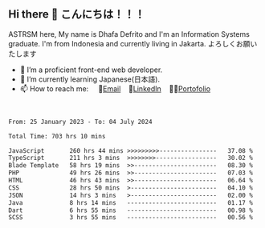 ## Hi there 👋 こんにちは！！！
ASTRSM here, My name is Dhafa Defrito and I'm an Information Systems graduate. I'm from Indonesia and currently living in Jakarta. よろしくお願いたします

- 🔭 I’m a proficient front-end web developer.
- 🌱 I’m currently learning Japanese(日本語).
- 📫 How to reach me: &nbsp;&nbsp;&nbsp;&nbsp;📧[Email](ddefrito@gmail.com)&nbsp;&nbsp;&nbsp;&nbsp;💼[LinkedIn](https://www.linkedin.com/in/dhafa-defrita-rama-yudistira-9357a9229/)&nbsp;&nbsp;&nbsp;&nbsp;👨‍🎨[Portofolio](https://ddefrito.vercel.app/)
<br>
<!-- <p align="left">
<a href="https://github.com/ASTRSM">
  <img height="180em" src="https://github-readme-stats-eight-theta.vercel.app/api?username=ASTRSM&show_icons=true&theme=dracula&include_all_commits=true&count_private=true"/>
  <img height="180em" src="https://github-readme-stats-eight-theta.vercel.app/api/top-langs/?username=ASTRSM&layout=compact&langs_count=8&theme=dracula"/>
</a>
</p> -->

<!--START_SECTION:waka-->

```txt
From: 25 January 2023 - To: 04 July 2024

Total Time: 703 hrs 10 mins

JavaScript       260 hrs 44 mins >>>>>>>>>----------------   37.08 %
TypeScript       211 hrs 3 mins  >>>>>>>>-----------------   30.02 %
Blade Template   58 hrs 19 mins  >>-----------------------   08.30 %
PHP              49 hrs 26 mins  >>-----------------------   07.03 %
HTML             46 hrs 43 mins  >>-----------------------   06.64 %
CSS              28 hrs 50 mins  >------------------------   04.10 %
JSON             14 hrs 3 mins   >------------------------   02.00 %
Java             8 hrs 14 mins   -------------------------   01.17 %
Dart             6 hrs 55 mins   -------------------------   00.98 %
SCSS             3 hrs 55 mins   -------------------------   00.56 %
```

<!--END_SECTION:waka-->

